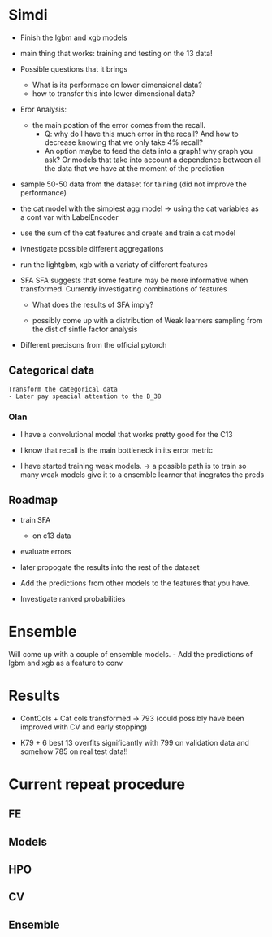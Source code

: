 # Simdi

- Finish the lgbm and xgb models 

- main thing that works: training and testing on the 13 data! 
 - Possible questions that it brings 
    - What is its performace on lower dimensional data?
    - how to transfer this into lower dimensional data?

- Eror Analysis:
    - the main postion of the error comes from the recall. 
        - Q: why do I have this much error in the recall? And how to decrease knowing that we only take 4% recall? 
         - An option maybe to feed the data into a graph! why graph you ask? Or models that take into account a dependence between all the data that we have at the moment of the prediction

- sample 50-50 data from the dataset for taining (did not improve the performance)

-  the cat model with the simplest agg model -> using the cat variables as a cont var with LabelEncoder
- use the sum of the cat features and create and train a cat model 

- ivnestigate possible different aggregations

- run the lightgbm, xgb with a variaty of different features

- SFA
    SFA suggests that some feature may be more informative when transformed. Currently investigating combinations of features
    - What does the results of SFA imply? 
    
    -  possibly come up with a distribution of Weak learners sampling from the dist of sinfle factor analysis


- Different precisons from the official pytorch 

## Categorical data
    Transform the categorical data
    - Later pay speacial attention to the B_38
### Olan
-  I have a convolutional model that works pretty good for the C13

- I know that recall is the main bottleneck in its error metric

- I have started training weak models. -> a possible path is to train so many weak models give it to a ensemble learner that inegrates the preds 

## Roadmap

- train SFA 
    - on c13 data

- evaluate errors
- later propogate the results into the rest of the dataset

- Add the predictions from other models to the features that you have. 

- Investigate ranked probabilities

# Ensemble
Will come up with a couple of ensemble models. 
    - Add the predictions of lgbm and xgb as a feature to conv




# Results

- ContCols + Cat cols transformed -> 793 (could possibly have been improved with CV and early stopping) 

- K79 + 6 best 13 overfits significantly with 799 on validation data and somehow 785 on real test data!!


# Current repeat procedure 

## FE 



## Models 


## HPO


## CV



## Ensemble


